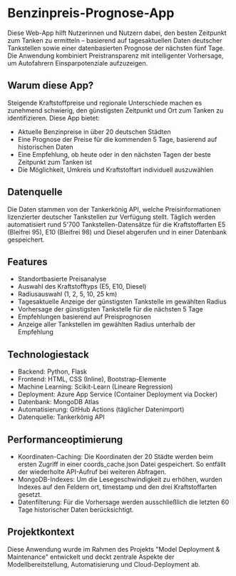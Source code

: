 # Benzinpreis-Prognose-App

Diese Web-App hilft Nutzerinnen und Nutzern dabei, den besten Zeitpunkt zum Tanken zu ermitteln – basierend auf tagesaktuellen Daten deutscher Tankstellen sowie einer datenbasierten Prognose der nächsten fünf Tage. Die Anwendung kombiniert Preistransparenz mit intelligenter Vorhersage, um Autofahrern Einsparpotenziale aufzuzeigen.

## Warum diese App?

Steigende Kraftstoffpreise und regionale Unterschiede machen es zunehmend schwierig, den günstigsten Zeitpunkt und Ort zum Tanken zu identifizieren. Diese App bietet:

- Aktuelle Benzinpreise in über 20 deutschen Städten  
- Eine Prognose der Preise für die kommenden 5 Tage, basierend auf historischen Daten  
- Eine Empfehlung, ob heute oder in den nächsten Tagen der beste Zeitpunkt zum Tanken ist  
- Die Möglichkeit, Umkreis und Kraftstoffart individuell auszuwählen  

## Datenquelle

Die Daten stammen von der Tankerkönig API, welche Preisinformationen lizenzierter deutscher Tankstellen zur Verfügung stellt. Täglich werden automatisiert rund 5'700 Tankstellen-Datensätze für die Kraftstoffarten E5 (Bleifrei 95), E10 (Bleifrei 98) und Diesel abgerufen und in einer Datenbank gespeichert.

## Features

- Standortbasierte Preisanalyse
- Auswahl des Kraftstofftyps (E5, E10, Diesel)  
- Radiusauswahl (1, 2, 5, 10, 25 km)  
- Tagesaktuelle Anzeige der günstigsten Tankstelle im gewählten Radius  
- Vorhersage der günstigsten Tankstelle für die nächsten 5 Tage  
- Empfehlungen basierend auf Preisprognosen  
- Anzeige aller Tankstellen im gewählten Radius unterhalb der Empfehlung  

## Technologiestack

- Backend: Python, Flask  
- Frontend: HTML, CSS (Inline), Bootstrap-Elemente  
- Machine Learning: Scikit-Learn (Lineare Regression)  
- Deployment: Azure App Service (Container Deployment via Docker)  
- Datenbank: MongoDB Atlas  
- Automatisierung: GitHub Actions (täglicher Datenimport)  
- Datenquelle: Tankerkönig API  

## Performanceoptimierung

- Koordinaten-Caching: Die Koordinaten der 20 Städte werden beim ersten Zugriff in einer coords_cache.json Datei gespeichert. So entfällt der wiederholte API-Aufruf bei weiteren Abfragen.  
- MongoDB-Indexes: Um die Lesegeschwindigkeit zu erhöhen, wurden Indexes auf den Feldern ort, timestamp und den drei Kraftstoffarten gesetzt.  
- Datenfilterung: Für die Vorhersage werden ausschließlich die letzten 60 Tage historischer Daten berücksichtigt.  

## Projektkontext

Diese Anwendung wurde im Rahmen des Projekts "Model Deployment & Maintenance" entwickelt und deckt zentrale Aspekte der Modellbereitstellung, Automatisierung und Cloud-Deployment ab.
